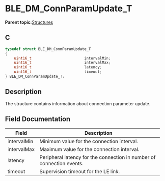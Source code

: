 # BLE\_DM\_ConnParamUpdate\_T

**Parent topic:**[Structures](GUID-089F5ADB-7173-4AA0-8859-7929BE804A1D.md)

## C

```c
typedef struct BLE_DM_ConnParamUpdate_T
{
    uint16_t                        intervalMin;
    uint16_t                        intervalMax;
    uint16_t                        latency;
    uint16_t                        timeout;
} BLE_DM_ConnParamUpdate_T;
```

## Description

The structure contains information about connection parameter update.

## Field Documentation

|Field|Description|
|-----|-----------|
|intervalMin|Minimum value for the connection interval.|
|intervalMax|Maximum value for the connection interval.|
|latency|Peripheral latency for the connection in number of connection events.|
|timeout|Supervision timeout for the LE link.|

